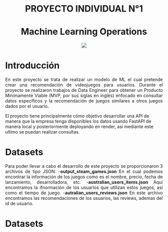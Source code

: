 <h1 align= center>PROYECTO INDIVIDUAL N°1<h1>
<h1 align= center>Machine Learning Operations</h1>
<p align=center><img src=https://www.edsrobotics.com/wp-content/uploads/2021/01/deep-learning.jpg><p>

<h1 align= left> Introducción</h1>
  
<p align= justify>En este proyecto se trata de realizar un modelo de ML el cual pretende crear una recomendación de videojuegos para usuarios. Durante el proyecto se realizaron trabajos de Data Engineer para obtener un Producto Minimamente Viable (MVP, por sus siglas en inglés) enfocado en consultar datos específicos y la recomendación de juegos similares a otros juegos dados por el usuario.

El proyecto tiene principalmente cómo objetivo desarrollar una API de manera que la empresa tenga disponibles los datos usando FastAPI de manera local y posteriormente deployando en render, así mediante este ultimo  se puedan realizar consultas.</p> 

<h1 align= left>Datasets</h1>
  
<p align = justify> Para poder llevar a cabo el desarrollo de este proyecto se proporcionaron 3 archivos de tipo JSON:
-<b>output_steam_games.json</b> En el cual podemos encontrar la información de los juegos como es el nombre, precio, fecha de lanzamiento, desarrolladora, etc.
-<b>australian_users_items.json</b> Aquí encontramos la ifnormación de los usuarios que utilizan estos juegos, así como el tiempo de juego.
-<b>autralian_users_reviews.json</b> En este archivo encontramos las recomendaciones de los usuarios, las reviews, ademas del id de usuario.
</p>


<h1 align= left>Datasets<h1>
<p align = justify></p>
